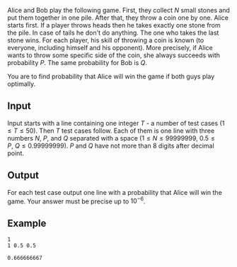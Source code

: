 Alice and Bob play the following game. First, they collect $N$ small stones and put them together in one pile. After that, they throw a coin one by one. Alice starts first. If a player throws heads then he takes exactly one stone from the pile. In case of tails he don't do anything. The one who takes the last stone wins. For each player, his skill of throwing a coin is known (to everyone, including himself and his opponent). More precisely, if Alice wants to throw some specific side of the coin, she always succeeds with probability $P$. The same probability for Bob is $Q$.

You are to find probability that Alice will win the game if both guys play optimally.

## Input

Input starts with a line containing one integer $T$ - a number of test cases ($1\leq T\leq 50$). Then $T$ test cases follow. Each of them is one line with three numbers $N$, $P$, and $Q$ separated with a space ($1\leq N\leq 99999999$, $0.5\leq P,\ Q\leq 0.99999999$). $P$ and $Q$ have not more than $8$ digits after decimal point.

## Output

For each test case output one line with a probability that Alice will win the game. Your answer must be precise up to $10^{-6}$.

## Example

```input1
1
1 0.5 0.5
```

```output1
0.666666667
```